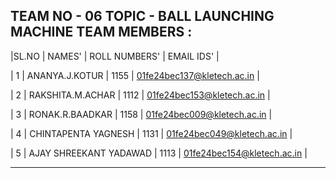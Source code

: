 TEAM NO - 06
TOPIC - BALL LAUNCHING MACHINE
TEAM MEMBERS :
----------------------------------------------------------------------------------------------------------------------
 |SL.NO     |            NAMES'                       |         ROLL NUMBERS'     |        EMAIL IDS'                |
 
 | 1        |      ANANYA.J.KOTUR                     |          1155             |     01fe24bec137@kletech.ac.in   |
 
 | 2        |     RAKSHITA.M.ACHAR                    |          1112             |     01fe24bec153@kletech.ac.in   |
 
 | 3        |       RONAK.R.BAADKAR                   |          1158             |     01fe24bec009@kletech.ac.in   |
 
 | 4        |      CHINTAPENTA YAGNESH                |          1131             |     01fe24bec049@kletech.ac.in   |
 
 | 5        |      AJAY SHREEKANT YADAWAD             |          1113             |     01fe24bec154@kletech.ac.in   |
 
 ---------------------------------------------------------------------------------------------------------------------

